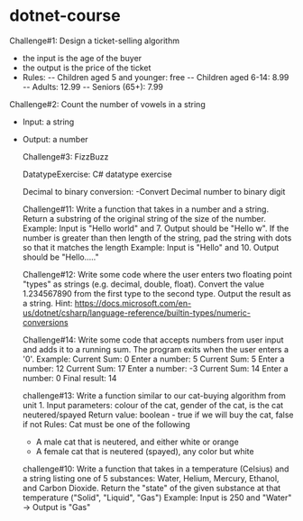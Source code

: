 # dotnet-course

Challenge#1:
Design a ticket-selling algorithm

- the input is the age of the buyer
- the output is the price of the ticket
- Rules:
  -- Children aged 5 and younger: free
  -- Children aged 6-14: 8.99
  -- Adults: 12.99
  -- Seniors (65+): 7.99

Challenge#2:
Count the number of vowels in a string

- Input: a string
- Output: a number

   Challenge#3:
   FizzBuzz

   DatatypeExercise:
   C# datatype exercise

   Decimal to binary conversion:
   -Convert Decimal number to binary digit

   Challenge#11: 
   Write a function that takes in a number and a string. Return a substring of the original string of the size of the number.
    Example: Input is "Hello world" and 7. Output should be "Hello w".
    If the number is greater than then length of the string, pad the string with dots so that it matches the length
    Example: Input is "Hello" and 10. Output should be "Hello....."

   Challenge#12: 
   Write some code where the user enters two floating point "types" as strings (e.g. decimal, double, float).
    Convert the value 1.234567890 from the first type to the second type. Output the result as a string.
    Hint: https://docs.microsoft.com/en-us/dotnet/csharp/language-reference/builtin-types/numeric-conversions

   Challenge#14: 
 Write some code that accepts numbers from user input and adds it to a running sum.
    The program exits when the user enters a '0'.
    Example:
    Current Sum: 0
    Enter a number: 5
    Current Sum: 5
    Enter a number: 12
    Current Sum: 17
    Enter a number: -3
    Current Sum: 14
    Enter a number: 0
    Final result: 14   

    challenge#13: 
    Write a function similar to our cat-buying algorithm from unit 1. 
    Input parameters: colour of the cat, gender of the cat, is the cat neutered/spayed
    Return value: boolean - true if we will buy the cat, false if not
    Rules: Cat must be one of the following
    - A male cat that is neutered, and either white or orange
    - A female cat that is neutered (spayed), any color but white

   challenge#10:
      Write a function that takes in a temperature (Celsius) and a string listing one of 5 substances: Water, Helium, Mercury, Ethanol, and Carbon Dioxide. Return the "state" of the given substance at that temperature ("Solid", "Liquid", "Gas")
    Example: Input is 250 and "Water" -> Output is "Gas"